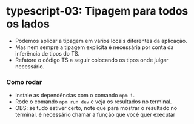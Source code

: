 # typescript-03: Tipagem para todos os lados

- Podemos aplicar a tipagem em vários locais diferentes da aplicação.
- Mas nem sempre a tipagem explícita é necessária por conta da inferência de tipos do TS.
- Refatore o código TS a seguir colocando os tipos onde julgar necessário.

### Como rodar
- Instale as dependências com o comando `npm i`.
- Rode o comando `npm run dev` e veja os resultados no terminal.
- OBS: se tudo estiver certo, note que para mostrar o resultado no terminal, é necessário chamar a função que você quer executar